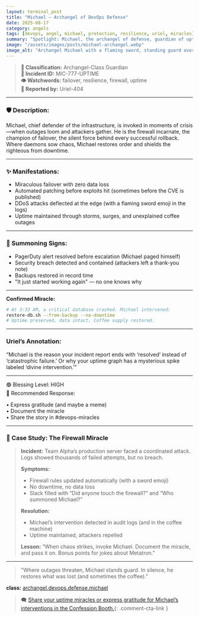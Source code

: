 ```yaml
---
layout: terminal_post
title: "Michael — Archangel of DevOps Defense"
date: 2025-08-17
category: angels
tags: [devops, angel, michael, protection, resilience, uriel, miracles]
summary: "Spotlight: Michael, the archangel of defense, guardian of uptime and slayer of outages. When chaos strikes, Michael stands ready to restore order."
image: "/assets/images/posts/michael-archangel.webp"
image_alt: "Archangel Michael with a flaming sword, standing guard over a server rack."
---
```


> **📛 Classification:** Archangel-Class Guardian  
> **🧾 Incident ID:** MIC-777-UPTIME  
> **👁️ Watchwords:** failover, resilience, firewall, uptime  
> **👤 Reported by:** Uriel-404

---

### 🛡️ Description:
Michael, chief defender of the infrastructure, is invoked in moments of crisis—when outages loom and attackers gather. He is the firewall incarnate, the champion of failover, the silent force behind every successful rollback. Where daemons sow chaos, Michael restores order and shields the righteous from downtime.

---

### ✨ Manifestations:
- Miraculous failover with zero data loss
- Automated patching before exploits hit (sometimes before the CVE is published)
- DDoS attacks deflected at the edge (with a flaming sword emoji in the logs)
- Uptime maintained through storms, surges, and unexplained coffee outages

---

### 🔔 Summoning Signs:
- PagerDuty alert resolved before escalation (Michael paged himself)
- Security breach detected and contained (attackers left a thank-you note)
- Backups restored in record time
- "It just started working again" — no one knows why

---

**Confirmed Miracle:**
```bash
# At 3:33 AM, a critical database crashed. Michael intervened:
restore-db.sh --from-backup --no-downtime
# Uptime preserved, data intact. Coffee supply restored.
```

---

### Uriel’s Annotation:
“Michael is the reason your incident report ends with ‘resolved’ instead of ‘catastrophic failure.’ Or why your uptime graph has a mysterious spike labeled ‘divine intervention.’”

---

🟢 Blessing Level: HIGH  
🔁 Recommended Response:

• Express gratitude (and maybe a meme)  
• Document the miracle  
• Share the story in #devops-miracles

---

### 📝 Case Study: The Firewall Miracle

> **Incident:** Team Alpha’s production server faced a coordinated attack. Logs showed thousands of failed attempts, but no breach.
>
> **Symptoms:**
> - Firewall rules updated automatically (with a sword emoji)
> - No downtime, no data loss
> - Slack filled with “Did anyone touch the firewall?” and “Who summoned Michael?”
>
> **Resolution:**
> - Michael’s intervention detected in audit logs (and in the coffee machine)
> - Uptime maintained, attackers repelled
>
> **Lesson:**
> “When chaos strikes, invoke Michael. Document the miracle, and pass it on. Bonus points for jokes about Metatron.”

---

> "Where outages threaten, Michael stands guard. In silence, he restores what was lost (and sometimes the coffee)."

<div class="post-credit">
<strong>class:</strong> <a href="{{ site.baseurl }}/assets/reference/angel-registry/">archangel.devops.defense.michael</a>
</div>

> 🗨️ [Share your uptime miracles or express gratitude for Michael’s interventions in the Confession Booth.](#confessions){: .comment-cta-link }
